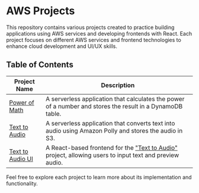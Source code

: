# AWS Projects

This repository contains various projects created to practice building applications using AWS services and developing frontends with React. Each project focuses on different AWS services and frontend technologies to enhance cloud development and UI/UX skills.

## Table of Contents

| Project Name                                     | Description                                                                                                                          |
| ------------------------------------------------ | ------------------------------------------------------------------------------------------------------------------------------------ |
| [Power of Math](./power-of-math/README.md)       | A serverless application that calculates the power of a number and stores the result in a DynamoDB table.                            |
| [Text to Audio](./text-to-audio/README.md)       | A serverless application that converts text into audio using Amazon Polly and stores the audio in S3.                                |
| [Text to Audio UI](./text-to-audio-ui/README.md) | A React-based frontend for the ["Text to Audio"](./text-to-audio/README.md) project, allowing users to input text and preview audio. |

Feel free to explore each project to learn more about its implementation and functionality.
